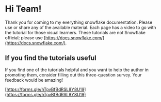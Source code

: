 # Hi Team!
Thank you for coming to my everything snowflake documentation. Please use or share any of the available material. Each page has a video to go with the tutorial for those visual learners. These tutorials are not Snowflake official; please use [https://docs.snowflake.com/](https://docs.snowflake.com/).

## If you find the tutorials useful
If you find one of the tutorials helpful and you want to help the author in promoting them, consider filling out this three-question survey. Your feedback would be amazing!

[https://forms.gle/hTpvBfBdRSL8Y8U19](https://forms.gle/hTpvBfBdRSL8Y8U19)